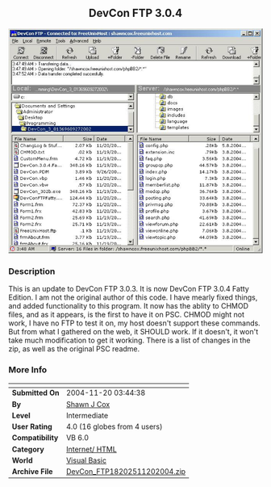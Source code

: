﻿<div align="center">

## DevCon FTP 3\.0\.4

<img src="PIC2004112040371727.jpg">
</div>

### Description

This is an update to DevCon FTP 3.0.3. It is now DevCon FTP 3.0.4 Fatty Edition. I am not the original author of this code. I have mearly fixed things, and added functionality to this program. It now has the ablity to CHMOD files, and as it appears, is the first to have it on PSC. CHMOD might not work, I have no FTP to test it on, my host doesn't support these commands. But from what I gathered on the web, it SHOULD work. If it doesn't, it won't take much modification to get it working. There is a list of changes in the zip, as well as the original PSC readme.
 
### More Info
 


<span>             |<span>
---                |---
**Submitted On**   |2004-11-20 03:44:38
**By**             |[Shawn J Cox](https://github.com/Planet-Source-Code/PSCIndex/blob/master/ByAuthor/shawn-j-cox.md)
**Level**          |Intermediate
**User Rating**    |4.0 (16 globes from 4 users)
**Compatibility**  |VB 6\.0
**Category**       |[Internet/ HTML](https://github.com/Planet-Source-Code/PSCIndex/blob/master/ByCategory/internet-html__1-34.md)
**World**          |[Visual Basic](https://github.com/Planet-Source-Code/PSCIndex/blob/master/ByWorld/visual-basic.md)
**Archive File**   |[DevCon\_FTP18202511202004\.zip](https://github.com/Planet-Source-Code/shawn-j-cox-devcon-ftp-3-0-4__1-57336/archive/master.zip)








